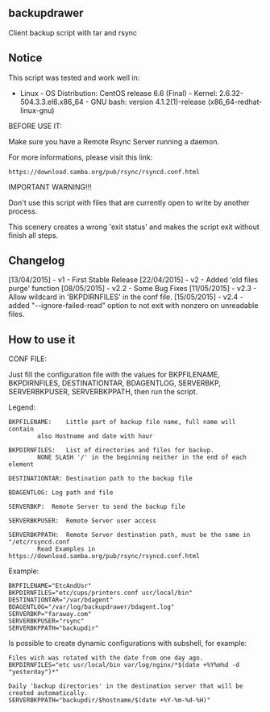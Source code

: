 backupdrawer
--------------------------------------------------------------------------------

Client backup script with tar and rsync

Notice
--------------------------------------------------------------------------------

This script was tested and work well in:

* Linux
        - OS Distribution: CentOS release 6.6 (Final)
        - Kernel: 2.6.32-504.3.3.el6.x86_64
        - GNU bash: version 4.1.2(1)-release (x86_64-redhat-linux-gnu)

BEFORE USE IT:

Make sure you have a Remote Rsync Server running a daemon.

For more informations, please visit this link:

	https://download.samba.org/pub/rsync/rsyncd.conf.html

IMPORTANT WARNING!!!

Don't use this script with files that are currently open to write by another process.

This scenery creates a wrong 'exit status' and makes the script exit without finish all steps. 

Changelog
--------------------------------------------------------------------------------

[13/04/2015] - v1   - First Stable Release
[22/04/2015] - v2   - Added 'old files purge' function
[08/05/2015] - v2.2 - Some Bug Fixes
[11/05/2015] - v2.3 - Allow wildcard in 'BKPDIRNFILES' in the conf file.
[15/05/2015] - v2.4 - added "--ignore-failed-read" option to not exit with
                      nonzero on unreadable files.

How to use it
--------------------------------------------------------------------------------

CONF FILE:

Just  fill the configuration file with the values for BKPFILENAME, BKPDIRNFILES,
DESTINATIONTAR,  BDAGENTLOG,  SERVERBKP,  SERVERBKPUSER, SERVERBKPPATH, then run
the script.

Legend:

	BKPFILENAME:	Little part of backup file name, full name will contain
			also Hostname and date with hour

	BKPDIRNFILES:	List of directories and files for backup.
			NONE SLASH '/' in the beginning neither in the end of each element

	DESTINATIONTAR:	Destination path to the backup file

	BDAGENTLOG:	Log path and file

	SERVERBKP:	Remote Server to send the backup file

	SERVERBKPUSER:	Remote Server user access

	SERVERBKPPATH:	Remote Server destination path, must be the same in "/etc/rsyncd.conf
			Read Examples in https://download.samba.org/pub/rsync/rsyncd.conf.html

Example:

	BKPFILENAME="EtcAndUsr"
	BKPDIRNFILES="etc/cups/printers.conf usr/local/bin"
	DESTINATIONTAR="/var/bdagent"
	BDAGENTLOG="/var/log/backupdrawer/bdagent.log"
	SERVERBKP="faraway.com"
	SERVERBKPUSER="rsync"
	SERVERBKPPATH="backupdir"

Is possible to create dynamic configurations with subshell, for example:

	Files wich was rotated with the date from one day ago.
	BKPDIRNFILES="etc usr/local/bin var/log/nginx/*$(date +%Y%m%d -d "yesterday")*"

	Daily 'backup directories' in the destination server that will be created automatically.
	SERVERBKPPATH="backupdir/$hostname/$(date +%Y-%m-%d-%H)"
